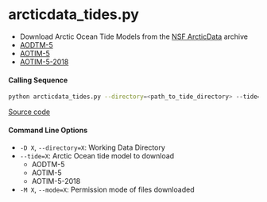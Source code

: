 arcticdata_tides.py
===================

 - Download Arctic Ocean Tide Models from the [NSF ArcticData](https://arcticdata.io) archive
 - [AODTM-5](https://arcticdata.io/catalog/view/doi:10.18739/A2901ZG3N)
 - [AOTIM-5](https://arcticdata.io/catalog/view/doi:10.18739/A2S17SS80)
 - [AOTIM-5-2018](https://arcticdata.io/catalog/view/doi:10.18739/A21R6N14K)

#### Calling Sequence
```bash
python arcticdata_tides.py --directory=<path_to_tide_directory> --tide=AOTIM-5-2018
```
[Source code](https://github.com/tsutterley/pyTMD/blob/master/scripts/arcticdata_tides.py)

#### Command Line Options
 - `-D X`, `--directory=X`: Working Data Directory
 - `--tide=X`: Arctic Ocean tide model to download
    * AODTM-5
    * AOTIM-5
    * AOTIM-5-2018
 - `-M X`, `--mode=X`: Permission mode of files downloaded
